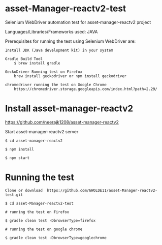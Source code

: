 # asset-Manager-reactv2-test

Selenium WebDriver automation test for asset-manager-reactv2 project

Languages/Libraries/Frameworks used: JAVA

Prerequisites for running the test using Selenium WebDriver are:

    Install JDK (Java development kit) in your system

    Gradle Build Tool
        $ brew install gradle

    GeckoDriver Running test on Firefox
        brew install geckodriver or npm install geckodriver

    chromedriver running the test on Google Chrome
        https://chromedriver.storage.googleapis.com/index.html?path=2.29/
# Install asset-manager-reactv2 
https://github.com/neerajk1208/asset-manager-reactv2

 Start asset-manager-reactv2  server 
 
    $ cd asset-manager-reactv2
 
    $ npm install
 
    $ npm start

# Running the test

    Clone or download  https://github.com/GWOLDE11/asset-Manager-reactv2-test.git

    $ cd asset-Manager-reactv2-test

    # running the test on Firefox

    $ gradle clean test -DbrowserType=firefox

    # running the test on google chrome

    $ gradle clean test -DbrowserType=googlechrome
